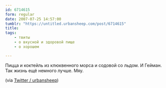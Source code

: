 ```yaml
---
id: 6714615
form: regular
date: 2007-07-25 14:57:00
tumblr: "https://untitled.urbansheep.com/post/6714615"
title:
tags:
    - твиты
    - о вкусной и здоровой пище
    - о хорошем

---
```


<p>Пицца и коктейль из клюквенного морса и содовой со льдом. И Гейман. Так жизнь ещё немного лучше. Мяу.</p>

<p>(via <a href="http://twitter.com/urbansheep/statuses/167552982">Twitter / urbansheep</a>)</p>


